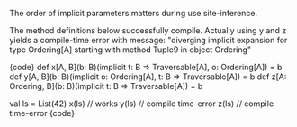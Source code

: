 The order of implicit parameters matters during use site-inference.

The method definitions below successfully compile. Actually using y and z yields a compile-time error with message: "diverging implicit expansion for type Ordering[A] starting with method Tuple9 in object Ordering"

{code}
def x[A, B](b: B)(implicit t: B => Traversable[A], o: Ordering[A]) = b
def y[A, B](b: B)(implicit o: Ordering[A], t: B => Traversable[A]) = b
def z[A: Ordering, B](b: B)(implicit t: B => Traversable[A]) = b

val ls = List(42)
x(ls) // works
y(ls) // compile time-error
z(ls) // compile time-error
{code}



